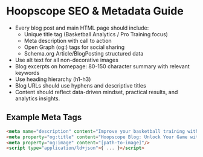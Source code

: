 # Hoopscope SEO & Metadata Guide

- Every blog post and main HTML page should include:
  - Unique title tag (Basketball Analytics / Pro Training focus)
  - Meta description with call to action
  - Open Graph (og:) tags for social sharing
  - Schema.org Article/BlogPosting structured data
- Use alt text for all non-decorative images
- Blog excerpts on homepage: 80-150 character summary with relevant keywords
- Use heading hierarchy (h1-h3)
- Blog URLs should use hyphens and descriptive titles
- Content should reflect data-driven mindset, practical results, and analytics insights.

## Example Meta Tags
```html
<meta name="description" content="Improve your basketball training with analytics-driven drills and pro insights."/>
<meta property="og:title" content="Hoopscope Blog: Unlock Your Game with Analytics"/>
<meta property="og:image" content="[path-to-image]"/>
<script type="application/ld+json">{ ... }</script>
```
